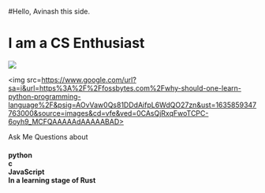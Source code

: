 #Hello, Avinash this side.

<h1>
I am a CS Enthusiast
  </h1>
 <img src = https://source.unsplash.com/1200x400/?web-development >
 
<img src=https://www.google.com/url?sa=i&url=https%3A%2F%2Ffossbytes.com%2Fwhy-should-one-learn-python-programming-language%2F&psig=AOvVaw0Qs81DDdAifpL6WdQO27zn&ust=1635859347763000&source=images&cd=vfe&ved=0CAsQjRxqFwoTCPC-6oyh9_MCFQAAAAAdAAAAABAD>

<p>
Ask Me Questions about
<h4>
    python<br>
    c<br>
    JavaScript<br>
    In a learning stage of Rust<br>
    
  </h4></p>
  
